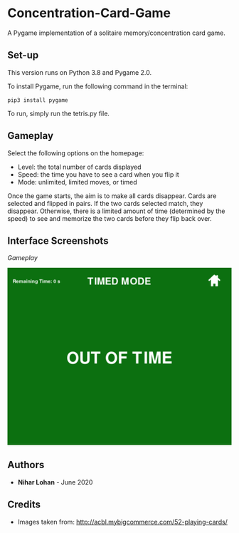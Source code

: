 # Concentration-Card-Game
A Pygame implementation of a solitaire memory/concentration card game.

## Set-up
This version runs on Python 3.8 and Pygame 2.0. 

To install Pygame, run the following command in the terminal:

```
pip3 install pygame
```

To run, simply run the tetris.py file.

## Gameplay
Select the following options on the homepage:
* Level: the total number of cards displayed
* Speed: the time you have to see a card when you flip it
* Mode: unlimited, limited moves, or timed

Once the game starts, the aim is to make all cards disappear. Cards are selected and flipped in pairs.  If the two cards selected match, they disappear.  Otherwise, there is a limited amount of time (determined by the speed) to see and memorize the two cards before they flip back over.

## Interface Screenshots
<i>Gameplay</i>

<img src="https://github.com/niharl/Concentration-Card-Game/blob/main/Game%20Over%20Screenshot.png" size = 20%>

## Authors

* **Nihar Lohan** - June 2020

## Credits
* Images taken from:
    http://acbl.mybigcommerce.com/52-playing-cards/
